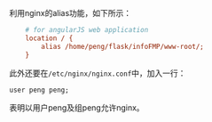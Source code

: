 利用nginx的alias功能，如下所示：

```ini
    # for angularJS web application
    location / {
        alias /home/peng/flask/infoFMP/www-root/;
    }

```

此外还要在`/etc/nginx/nginx.conf`中，加入一行：

```
user peng peng;
```

表明以用户peng及组peng允许nginx。

